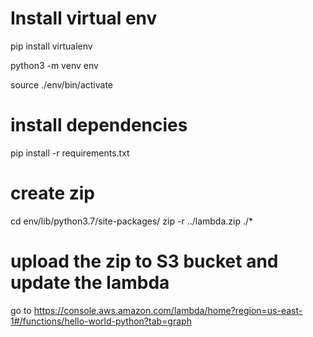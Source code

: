 # Install virtual env

pip install virtualenv

python3 -m venv env

source ./env/bin/activate 



# install dependencies

pip install -r requirements.txt


# create zip 
cd env/lib/python3.7/site-packages/
zip -r ../lambda.zip ./*

# upload the zip to S3 bucket and update the lambda
go to https://console.aws.amazon.com/lambda/home?region=us-east-1#/functions/hello-world-python?tab=graph

